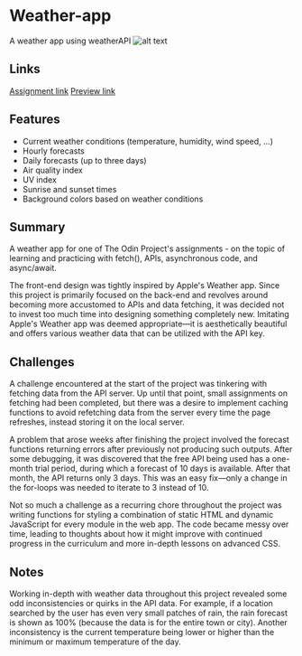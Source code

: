 # Weather-app

A weather app using weatherAPI
![alt text](<Safari_Personal — Vite App_0924_j0GngKoq.gif>)

## Links

[Assignment link](https://www.theodinproject.com/lessons/node-path-javascript-weather-app)
[Preview link](https://melowoof.github.io/odin-weather-app/)

## Features

- Current weather conditions (temperature, humidity, wind speed, ...)
- Hourly forecasts
- Daily forecasts (up to three days)
- Air quality index
- UV index
- Sunrise and sunset times
- Background colors based on weather conditions

## Summary

A weather app for one of The Odin Project's assignments - on the topic of learning and practicing with fetch(), APIs, asynchronous code, and async/await.

The front-end design was tightly inspired by Apple's Weather app. Since this project is primarily focused on the back-end and revolves around becoming more accustomed to APIs and data fetching, it was decided not to invest too much time into designing something completely new. Imitating Apple's Weather app was deemed appropriate—it is aesthetically beautiful and offers various weather data that can be utilized with the API key.

## Challenges

A challenge encountered at the start of the project was tinkering with fetching data from the API server. Up until that point, small assignments on fetching had been completed, but there was a desire to implement caching functions to avoid refetching data from the server every time the page refreshes, instead storing it on the local server.

A problem that arose weeks after finishing the project involved the forecast functions returning errors after previously not producing such outputs. After some debugging, it was discovered that the free API being used has a one-month trial period, during which a forecast of 10 days is available. After that month, the API returns only 3 days. This was an easy fix—only a change in the for-loops was needed to iterate to 3 instead of 10.

Not so much a challenge as a recurring chore throughout the project was writing functions for styling a combination of static HTML and dynamic JavaScript for every module in the web app. The code became messy over time, leading to thoughts about how it might improve with continued progress in the curriculum and more in-depth lessons on advanced CSS.

## Notes

Working in-depth with weather data throughout this project revealed some odd inconsistencies or quirks in the API data. For example, if a location searched by the user has even very small patches of rain, the rain forecast is shown as 100% (because the data is for the entire town or city). Another inconsistency is the current temperature being lower or higher than the minimum or maximum temperature of the day.
